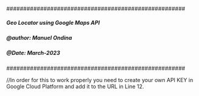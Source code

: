 #####################################################
#####	Geo Locator using Google Maps API	#####
#####	 	@author: Manuel Ondina		#####
#####		@Date: March-2023		#####
#####################################################

//In order for this to work properly you need to create your own API KEY in Google Cloud Platform and add it to the URL in Line 12.